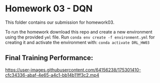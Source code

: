 # Homework 03 - DQN

This folder contains our submission for homework03. 

To run the homework download this repo and create a new environment using the provided ```yml``` file. Run ```conda env create -f environment.yml``` for creating it
and activate the environment with: ```conda activate DRL_HW03```


## Final Training Performance:
https://user-images.githubusercontent.com/64156238/175301410-cfc34336-abaf-4e65-a4c1-bb14b11ff3c2.mp4

